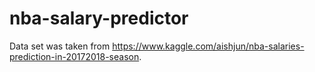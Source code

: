 # nba-salary-predictor
Data set was taken from https://www.kaggle.com/aishjun/nba-salaries-prediction-in-20172018-season.
